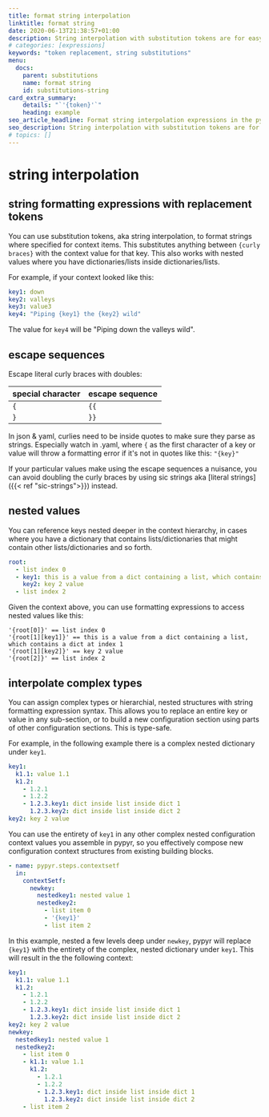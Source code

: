 ```yaml
---
title: format string interpolation
linktitle: format string
date: 2020-06-13T21:38:57+01:00
description: String interpolation with substitution tokens are for easy value replacement inside a pipeline workflow. Works with complex types, not just strings.
# categories: [expressions]
keywords: "token replacement, string substitutions"
menu:
  docs:
    parent: substitutions
    name: format string
    id: substitutions-string
card_extra_summary:
    details: "`'{token}'`"
    heading: example
seo_article_headline: Format string interpolation expressions in the pypyr task-runner.
seo_description: String interpolation with substitution tokens are for easy type-safe value replacement inside a pipeline workflow.
# topics: []
---
```

# string interpolation
## string formatting expressions with replacement tokens
You can use substitution tokens, aka string interpolation, to format strings 
where specified for context items. This substitutes anything between `{curly
braces}` with the context value for that key. This also works with nested values
where you have dictionaries/lists inside dictionaries/lists. 

For example, if your context looked like this:

```yaml
key1: down
key2: valleys
key3: value3
key4: "Piping {key1} the {key2} wild"
```

The value for `key4` will be "Piping down the valleys wild".

## escape sequences
Escape literal curly braces with doubles: 

| special character | escape sequence |
| ----------------- | --------------- |
| `{`               | `{{`            |
| `}`               | `}}`            |

In json & yaml, curlies need to be inside quotes to make sure they parse
as strings. Especially watch in .yaml, where `{` as the first character of
a key or value will throw a formatting error if it's not in quotes like
this: `"{key}"`

If your particular values make using the escape sequences a nuisance, you can
avoid doubling the curly braces by using sic strings aka [literal strings]({{< ref "sic-strings">}}) 
instead.

## nested values
You can reference keys nested deeper in the context hierarchy, in
cases where you have a dictionary that contains lists/dictionaries that
might contain other lists/dictionaries and so forth.

```yaml
root:
  - list index 0
  - key1: this is a value from a dict containing a list, which contains a dict at index 1
    key2: key 2 value
  - list index 2
```

Given the context above, you can use formatting expressions to access
nested values like this:

```text
'{root[0]}' == list index 0
'{root[1][key1]}' == this is a value from a dict containing a list, which contains a dict at index 1
'{root[1][key2]}' == key 2 value
'{root[2]}' == list index 2
```

## interpolate complex types
You can assign complex types or hierarchial, nested structures with string 
formatting expression syntax. This allows you to replace an entire key or 
value in any sub-section, or to build a new configuration section using parts
of other configuration sections. This is type-safe. 

For example, in the following example there is a complex nested dictionary 
under `key1`. 

```yaml
key1:
  k1.1: value 1.1
  k1.2: 
    - 1.2.1
    - 1.2.2
    - 1.2.3.key1: dict inside list inside dict 1
      1.2.3.key2: dict inside list inside dict 2
key2: key 2 value
```

You can use the entirety of `key1` in any other complex nested configuration 
context values you assemble in pypyr, so you effectively compose new 
configuration context structures from existing building blocks.

```yaml
- name: pypyr.steps.contextsetf
  in:
    contextSetf: 
      newkey:
        nestedkey1: nested value 1
        nestedkey2:
          - list item 0
          - '{key1}'
          - list item 2
```

In this example, nested a few levels deep under `newkey`, pypyr will
replace `{key1}` with the entirety of the complex, nested dictionary under 
`key1`. This will result in the the following context:

```yaml
key1:
  k1.1: value 1.1
  k1.2: 
    - 1.2.1
    - 1.2.2
    - 1.2.3.key1: dict inside list inside dict 1
      1.2.3.key2: dict inside list inside dict 2
key2: key 2 value
newkey:
  nestedkey1: nested value 1
  nestedkey2:
    - list item 0
    - k1.1: value 1.1
      k1.2: 
        - 1.2.1
        - 1.2.2
        - 1.2.3.key1: dict inside list inside dict 1
          1.2.3.key2: dict inside list inside dict 2
    - list item 2
```